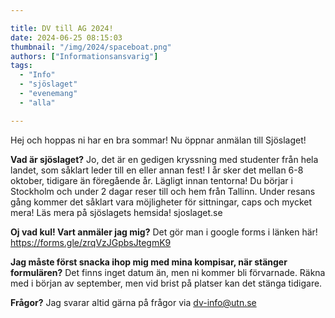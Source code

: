 ```yaml
---

title: DV till AG 2024!
date: 2024-06-25 08:15:03
thumbnail: "/img/2024/spaceboat.png"
authors: ["Informationsansvarig"]
tags: 
  - "Info"
  - "sjöslaget"
  - "evenemang"
  - "alla"

---
```


Hej och hoppas ni har en bra sommar! Nu öppnar anmälan till Sjöslaget!

**Vad är sjöslaget?** 
Jo, det är en gedigen kryssning med studenter från hela landet, som såklart leder till en eller annan fest! I år sker det mellan 6-8 oktober, tidigare än föregående år. Lägligt innan tentorna! Du börjar i Stockholm och under 2 dagar reser till och hem från Tallinn. Under resans gång kommer det såklart vara möjligheter för sittningar, caps och mycket mera! Läs mera på sjöslagets hemsida! sjoslaget.se 

**Oj vad kul! Vart anmäler jag mig?**
Det gör man i google forms i länken här! https://forms.gle/zrqVzJGpbsJtegmK9

**Jag måste först snacka ihop mig med mina kompisar, när stänger formulären?**
Det finns inget datum än, men ni kommer bli förvarnade. Räkna med i början av september, men vid brist på platser kan det stänga tidigare.

**Frågor?**
Jag svarar altid gärna på frågor via dv-info@utn.se